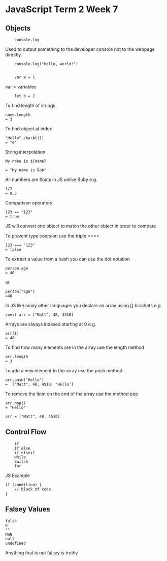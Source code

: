 # JavaScript Term 2 Week 7

## Objects 

        console.log

Used to output something to the developer console not to the webpage directly.

        console.log("Hello, world!")


        var a = 1

var = variables 

        let b = 2 

To find length of strings 

    name.length 
    = 3

To find object at index 

    "Hello".charAt(1)
    = "e"

String interpolation 

    My name is ${name}

    = "My name is Bob"

All numbers are floats in JS unlike Ruby  e.g. 

    1/2 
    = 0.5 

Comparison operators

    123 == "123" 
    = true 
JS will convert one object to match the other object in order to compare

To prevent type coersion use the triple ====

    123 === "123"
    = false 

To extract a value from a hash you can use the dot notation 

    person.age 
    = 40 

or 

    person["age"]
    =40 

In JS like many other languages you declare an array using [] brackets e.g. 

    const arr = ["Matt", 48, 4510]

Arrays are always indexed starting at 0 e.g. 

    arr[1]
    = 48 

To find how many elements are in the array use the length method

    arr.length 
    = 3

To add a new element to the array use the push method 

    arr.push("Hello")
    =  ["Matt", 48, 4510, "Hello']

To remove the item on the end of the array use the method pop

    arr.pop() 
    = "Hello"

    arr = ["Matt", 48, 4510]


## Control Flow 

        if 
        if else 
        if elseif 
        while 
        switch 
        for 

JS Example 

    if (condition) {
        // block of code 
    }


 ## Falsey Values 
    
    false 
    0 
    ""
    NaN
    null 
    undefined 

Anything that is not falsey is truthy 


 